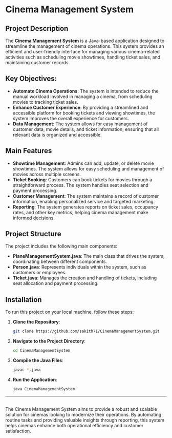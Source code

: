 # Cinema Management System

## Project Description

The **Cinema Management System** is a Java-based application designed to streamline the management of cinema operations. This system provides an efficient and user-friendly interface for managing various cinema-related activities such as scheduling movie showtimes, handling ticket sales, and maintaining customer records.


## Key Objectives:

- **Automate Cinema Operations**: The system is intended to reduce the manual workload involved in managing a cinema, from scheduling movies to tracking ticket sales.
- **Enhance Customer Experience**: By providing a streamlined and accessible platform for booking tickets and viewing showtimes, the system improves the overall experience for customers.
- **Data Management**: The system allows for easy management of customer data, movie details, and ticket information, ensuring that all relevant data is organized and accessible.

## Main Features

- **Showtime Management**: Admins can add, update, or delete movie showtimes. The system allows for easy scheduling and management of movies across multiple screens.
- **Ticket Booking**: Customers can book tickets for movies through a straightforward process. The system handles seat selection and payment processing.
- **Customer Management**: The system maintains a record of customer information, enabling personalized service and targeted marketing.
- **Reporting**: The system generates reports on ticket sales, occupancy rates, and other key metrics, helping cinema management make informed decisions.

## Project Structure

The project includes the following main components:

- **PlaneManagementSystem.java**: The main class that drives the system, coordinating between different components.
- **Person.java**: Represents individuals within the system, such as customers or employees.
- **Ticket.java**: Manages the creation and handling of tickets, including seat allocation and payment processing.

## Installation
To run this project on your local machine, follow these steps:

1. **Clone the Repository**:
    ```bash
    git clone https://github.com/sakith71/CinemaManagementSystem.git
    ```
2. **Navigate to the Project Directory**:
    ```bash
    cd CinemaManagementSystem
    ```
3. **Compile the Java Files**:
    ```bash
    javac *.java
    ```
4. **Run the Application**:
    ```bash
    java CinemaManagementSystem
    ```

<hr><br>
The Cinema Management System aims to provide a robust and scalable solution for cinemas looking to modernize their operations. By automating routine tasks and providing valuable insights through reporting, this system helps cinemas enhance both operational efficiency and customer satisfaction.
